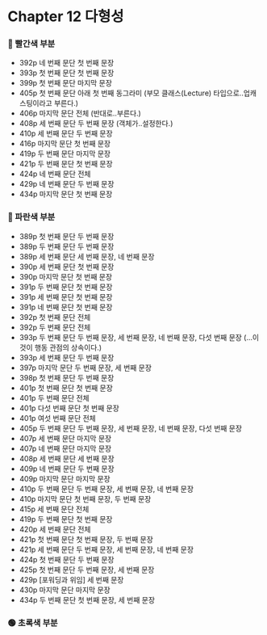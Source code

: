 # Chapter 12 다형성

### 🔴 빨간색 부분
* 392p 네 번째 문단 첫 번째 문장
* 393p 첫 번째 문단 첫 번째 문장
* 399p 첫 번째 문단 마지막 문장
* 405p 첫 번째 문단 아래 첫 번째 동그라미 (부모 클래스(Lecture) 타입으로..업캐스팅이라고 부른다.)
* 406p 마지막 문단 전체 (반대로..부른다.)
* 408p 세 번째 문단 두 번째 문장 (객체가..설정한다.)
* 410p 세 번째 문단 두 번째 문장
* 416p 마지막 문단 첫 번째 문장
* 419p 두 번째 문단 마지막 문장
* 421p 두 번째 문단 첫 번째 문장
* 424p 네 번째 문단 전체
* 429p 네 번째 문단 두 번째 문장
* 434p 마지막 문단 첫 번째 문장
### 🔵 파란색 부분
* 389p 첫 번째 문단 두 번째 문장
* 389p 두 번째 문단 두 번째 문장
* 389p 세 번째 문단 세 번째 문장, 네 번째 문장
* 390p 세 번째 문단 첫 번째 문장
* 390p 마지막 문단 첫 번째 문장
* 391p 두 번째 문단 첫 번째 문장
* 391p 세 번째 문단 첫 번째 문장
* 391p 네 번째 문단 첫 번째 문장
* 392p 첫 번째 문단 전체
* 392p 두 번째 문단 전체
* 393p 두 번째 문단 두 번째 문장, 세 번째 문장, 네 번째 문장, 다섯 번째 문장 (...이것이 행동 관점의 상속이다.)
* 393p 세 번째 문단 두 번째 문장
* 397p 마지막 문단 두 번째 문장, 세 번째 문장
* 398p 첫 번째 문단 두 번째 문장
* 401p 첫 번째 문단 첫 번째 문장
* 401p 두 번째 문단 전체
* 401p 다섯 번째 문단 첫 번째 문장
* 401p 여섯 번째 문단 전체
* 405p 두 번째 문단 두 번째 문장, 세 번째 문장, 네 번째 문장, 다섯 번째 문장
* 407p 세 번째 문단 마지막 문장
* 407p 네 번째 문단 마지막 문장
* 408p 세 번째 문단 세 번째 문장
* 409p 네 번째 문단 두 번째 문장
* 409p 마지막 문단 마지막 문장
* 410p 두 번째 문단 두 번째 문장, 세 번째 문장, 네 번째 문장
* 410p 마지막 문단 첫 번째 문장, 두 번째 문장
* 415p 세 번째 문단 전체
* 419p 두 번째 문단 첫 번째 문장
* 420p 세 번째 문단 전체
* 421p 첫 번째 문단 첫 번째 문장, 두 번째 문장
* 421p 세 번째 문단 두 번째 문장, 세 번째 문장, 네 번째 문장
* 424p 첫 번째 문단 두 번째 문장
* 425p 첫 번째 문단 두 번째 문장, 세 번째 문장
* 429p [포워딩과 위임] 세 번째 문장
* 430p 마지막 문단 마지막 문장
* 434p 두 번째 문단 첫 번째 문장, 세 번째 문장
### 🟢 초록색 부분
